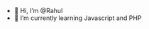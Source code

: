 - 👋 Hi, I’m @Rahul
- 🌱 I’m currently learning Javascript and PHP

<!---
RVB61/RVB61 is a ✨ special ✨ repository because its `README.md` (this file) appears on your GitHub profile.
You can click the Preview link to take a look at your changes.
--->
